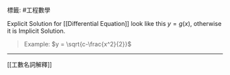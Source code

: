 標籤: #工程數學 

Explicit Solution for [[Differential Equation]] look like this $y = g(x)$, otherwise it is Implicit Solution.

> Example:
> $y = \sqrt{c-\frac{x^2}{2}}$

---

[[工數名詞解釋]]